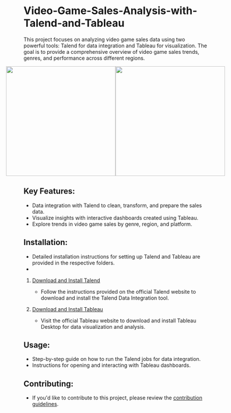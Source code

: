 # Video-Game-Sales-Analysis-with-Talend-and-Tableau

This project focuses on analyzing video game sales data using two powerful tools: Talend for data integration and Tableau for visualization. The goal is to provide a comprehensive overview of video game sales trends, genres, and performance across different regions.

<div style="display: flex; justify-content: center;">
  <img src="https://miro.medium.com/v2/resize:fit:640/1*4shKXJIcheknb_-QQvBy8Q.jpeg" width="300"  />
  <img src="https://www.selectdistinct.co.uk/wp-content/uploads/2023/03/Tableau-logo-removebg-preview.png" width="300" />
</div>



## Key Features:
- Data integration with Talend to clean, transform, and prepare the sales data.
- Visualize insights with interactive dashboards created using Tableau.
- Explore trends in video game sales by genre, region, and platform.

## Installation:
- Detailed installation instructions for setting up Talend and Tableau are provided in the respective folders.
- 
1. [Download and Install Talend](https://www.talend.com/products/data-integration/)
   - Follow the instructions provided on the official Talend website to download and install the Talend Data Integration tool.

2. [Download and Install Tableau](https://www.tableau.com/products/desktop)
   - Visit the official Tableau website to download and install Tableau Desktop for data visualization and analysis.


## Usage:
- Step-by-step guide on how to run the Talend jobs for data integration.
- Instructions for opening and interacting with Tableau dashboards.

## Contributing:
- If you'd like to contribute to this project, please review the [contribution guidelines](CONTRIBUTING.md).


